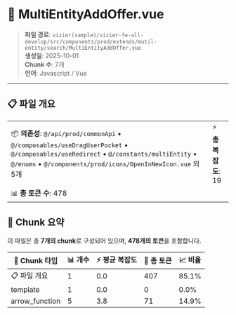# 📄 MultiEntityAddOffer.vue

> **파일 경로**: `vizier(sample)/vizier-fe-all-develop/src/components/prod/extends/mutil-entity/search/MultiEntityAddOffer.vue`  
> **생성일**: 2025-10-01  
> **Chunk 수**: 7개  
> **언어**: Javascript / Vue
---





## 📋 파일 개요

| | |
|--|--|
| 📦 **의존성**: `@/api/prod/commonApi` • `@/composables/useDragUserPocket` • `@/composables/useRedirect` • `@/constants/multiEntity` • `@/enums` • `@/components/prod/icons/OpenInNewIcon.vue` 외 5개 | ⚡ **총 복잡도**: 19 |
| 📊 **총 토큰 수**: 478 |  |






## 🧩 Chunk 요약

이 파일은 총 **7개의 chunk**로 구성되어 있으며, **478개의 토큰**을 포함합니다.

| 🧩 Chunk 타입 | 📊 개수 | ⚡ 평균 복잡도 | 📝 총 토큰 | 📈 비율 |
|---------------|--------|-------------|----------|--------|
| 📋 파일 개요 | 1 | 0.0 | 407 | 85.1% |
| template | 1 | 0.0 | 0 | 0.0% |
| arrow_function | 5 | 3.8 | 71 | 14.9% |

